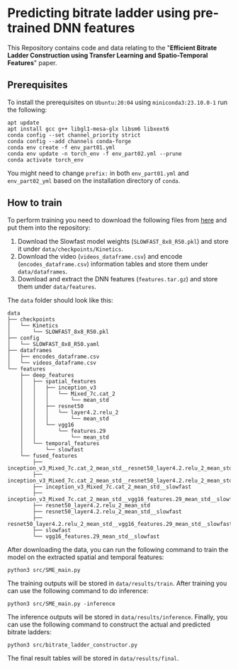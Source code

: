 # Predicting bitrate ladder using pre-trained DNN features

This Repository contains code and data relating to the "**Efficient Bitrate Ladder Construction using Transfer Learning and Spatio-Temporal Features**" paper.

## Prerequisites 
To install the prerequisites on `Ubuntu:20:04` using `miniconda3:23.10.0-1` run the following:
```shell
apt update
apt install gcc g++ libgl1-mesa-glx libsm6 libxext6
conda config --set channel_priority strict
conda config --add channels conda-forge
conda env create -f env_part01.yml
conda env update -n torch_env -f env_part02.yml --prune
conda activate torch_env
```
You might need to change `prefix:` in both `env_part01.yml` and `env_part02_yml` based on the installation directory of `conda`.

## How to train
To perform training you need to download the following files from [here]() and put them into the repository:

1. Download the Slowfast model weights (`SLOWFAST_8x8_R50.pkl`) and store it under `data/checkpoints/Kinetics`.
2. Download the video (`videos_dataframe.csv`) and encode (`encodes_dataframe.csv`) information tables and store them under `data/dataframes`.
3. Download and extract the DNN features (`features.tar.gz`) and store them under `data/features`.

The `data` folder should look like this:
```
data
├── checkpoints
│   └── Kinetics
│       └── SLOWFAST_8x8_R50.pkl
├── config
│   └── SLOWFAST_8x8_R50.yaml
├── dataframes
│   ├── encodes_dataframe.csv
│   └── videos_dataframe.csv
└── features
    ├── deep_features
    │   ├── spatial_features
    │   │   ├── inception_v3
    │   │   │   └── Mixed_7c.cat_2
    │   │   │       └── mean_std
    │   │   ├── resnet50
    │   │   │   └── layer4.2.relu_2
    │   │   │       └── mean_std
    │   │   └── vgg16
    │   │       └── features.29
    │   │           └── mean_std
    │   └── temporal_features
    │       └── slowfast
    └── fused_features
        ├── inception_v3_Mixed_7c.cat_2_mean_std__resnet50_layer4.2.relu_2_mean_std__slowfast
        ├── inception_v3_Mixed_7c.cat_2_mean_std__resnet50_layer4.2.relu_2_mean_std__vgg16_features.29_mean_std__slowfast
        ├── inception_v3_Mixed_7c.cat_2_mean_std__slowfast
        ├── inception_v3_Mixed_7c.cat_2_mean_std__vgg16_features.29_mean_std__slowfast
        ├── resnet50_layer4.2.relu_2_mean_std
        ├── resnet50_layer4.2.relu_2_mean_std__slowfast
        ├── resnet50_layer4.2.relu_2_mean_std__vgg16_features.29_mean_std__slowfast
        ├── slowfast
        └── vgg16_features.29_mean_std__slowfast
```

After downloading the data, you can run the following command to train the model on the extracted spatial and temporal features:
```shell
python3 src/SME_main.py
```
The training outputs will be stored in `data/results/train`. After training you can use the following command to do inference:
```shell
python3 src/SME_main.py -inference
```
The inference outputs will be stored in `data/results/inference`. Finally, you can use the following command to construct the actual and predicted bitrate ladders:
```shell
python3 src/bitrate_ladder_constructor.py
```
The final result tables will be stored in `data/results/final`.
